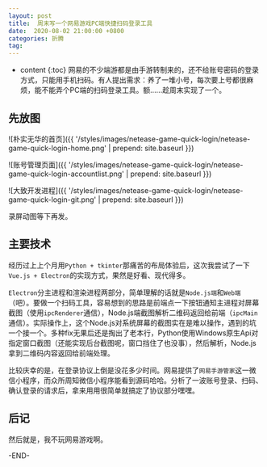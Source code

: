 ```yaml
---
layout: post
title:  周末写一个网易游戏PC端快捷扫码登录工具
date:  2020-08-02 21:00:00 +0800
categories: 折腾
tag: 
---
```


* content
{:toc}
网易的不少端游都是由手游转制来的，还不给账号密码的登录方式，只能用手机扫码。有人提出需求：养了一堆小号，每次要上号都很麻烦，能不能弄个PC端的扫码登录工具。额......趁周末实现了一个。

## 先放图

![朴实无华的首页]({{ '/styles/images/netease-game-quick-login/netease-game-quick-login-home.png' | prepend: site.baseurl  }})

![账号管理页面]({{ '/styles/images/netease-game-quick-login/netease-game-quick-login-accountlist.png' | prepend: site.baseurl  }})

![大致开发进程]({{ '/styles/images/netease-game-quick-login/netease-game-quick-login-git.png' | prepend: site.baseurl  }})

录屏动图等下再发。


## 主要技术

经历过上上个月用`Python + tkinter`那痛苦的布局体验后，这次我尝试了一下`Vue.js + Electron`的实现方式，果然是好看、现代得多。

`Electron`分主进程和渲染进程两部分，简单理解的话就是`Node.js端`和`Web端`（吧）。要做一个扫码工具，容易想到的思路是前端点一下按钮通知主进程对屏幕截图（使用`ipcRenderer`通信），Node.js端截图解析二维码返回给前端（`ipcMain`通信）。实际操作上，这个Node.js对系统屏幕的截图实在是难以操作，遇到的坑一个接一个。多种fix无果后还是掏出了老本行，Python使用Windows原生Api对指定窗口截图（还能实现后台截图呢，窗口挡住了也没事），然后解析，Node.js拿到二维码内容返回给前端处理。

比较庆幸的是，在登录协议上倒是没花多少时间。网易提供了`网易手游管家`这一微信小程序，而众所周知微信小程序能看到源码哈哈。分析了一波账号登录、扫码、确认登录的请求后，拿来用用很简单就搞定了协议部分嘿嘿。


## 后记

然后就是，我不玩网易游戏啊。



-END-